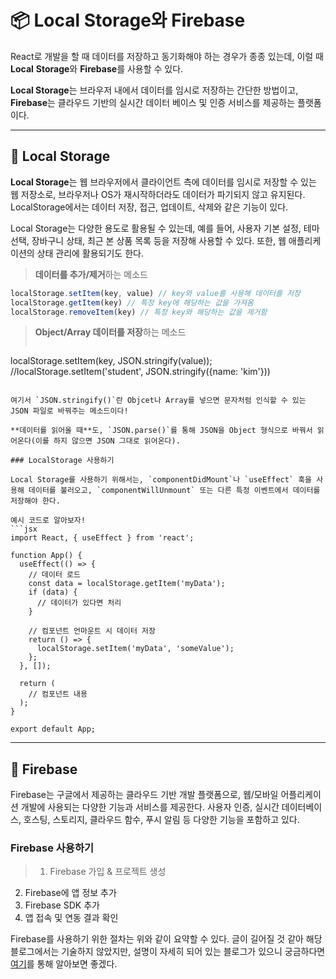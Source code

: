# 📦 Local Storage와 Firebase
React로 개발을 할 때 데이터를 저장하고 동기화해야 하는 경우가 종종 있는데, 
이럴 때 **Local** **Storage**와 **Firebase**를 사용할 수 있다.

**Local Storage**는 브라우저 내에서 데이터를 임시로 저장하는 간단한 방법이고, 
**Firebase**는 클라우드 기반의 실시간 데이터 베이스 및 인증 서비스를 제공하는 플랫폼이다.

<hr>

## 📌 Local Storage
**Local Storage**는 웹 브라우저에서 클라이언트 측에 데이터를 임시로 저장할 수 있는 웹 저장소로, 브라우저나 OS가 재시작하더라도 데이터가 파기되지 않고 유지된다. LocalStorage에서는 데이터 저장, 접근, 업데이트, 삭제와 같은 기능이 있다.

Local Storage는 다양한 용도로 활용될 수 있는데, 예를 들어, 사용자 기본 설정, 테마 선택, 장바구니 상태, 최근 본 상품 목록 등을 저장해 사용할 수 있다. 또한, 웹 애플리케이션의 상태 관리에 활용되기도 한다.

>**데이터를 추가/제거**하는 메소드
>
```javascript
localStorage.setItem(key, value) // key와 value를 사용해 데이터를 저장
localStorage.getItem(key) // 특정 key에 해당하는 값을 가져옴
localStorage.removeItem(key) // 특정 key와 해당하는 값을 제거함
```

>**Object/Array 데이터를 저장**하는 메소드
>```javascript
localStorage.setItem(key, JSON.stringify(value));
//localStorage.setItem('student', JSON.stringify({name: 'kim'}))
```

여기서 `JSON.stringify()`란 Objcet나 Array를 넣으면 문자처럼 인식할 수 있는 JSON 파일로 바꿔주는 메소드이다!

**데이터를 읽어올 때**도, `JSON.parse()`를 통해 JSON을 Object 형식으로 바꿔서 읽어온다(이를 하지 않으면 JSON 그대로 읽어온다).

### LocalStorage 사용하기

Local Storage를 사용하기 위해서는, `componentDidMount`나 `useEffect` 훅을 사용해 데이터를 불러오고, `componentWillUnmount` 또는 다른 특정 이벤트에서 데이터를 저장해야 한다.

예시 코드로 알아보자!
```jsx
import React, { useEffect } from 'react';

function App() {
  useEffect(() => {
    // 데이터 로드
    const data = localStorage.getItem('myData');
    if (data) {
      // 데이터가 있다면 처리
    }

    // 컴포넌트 언마운트 시 데이터 저장
    return () => {
      localStorage.setItem('myData', 'someValue');
    };
  }, []);

  return (
    // 컴포넌트 내용
  );
}

export default App;
```
<hr>

## 📌 Firebase
Firebase는 구글에서 제공하는 클라우드 기반 개발 플랫폼으로, 웹/모바일 어플리케이션 개발에 사용되는 다양한 기능과 서비스를 제공한다. 
사용자 인증, 실시간 데이터베이스, 호스팅, 스토리지, 클라우드 함수, 푸시 알림 등 다양한 기능을 포함하고 있다.

### Firebase 사용하기
>1. Firebase 가입 & 프로젝트 생성
2. Firebase에 앱 정보 추가
3. Firebase SDK 추가
4. 앱 접속 및 연동 결과 확인

Firebase를 사용하기 위한 절차는 위와 같이 요약할 수 있다. 글이 길어질 것 같아 해당 블로그에서는 기술하지 않았지만, 설명이 자세히 되어 있는 블로그가 있으니 궁금하다면 [여기](https://richwind.co.kr/83)를 통해 알아보면 좋겠다.